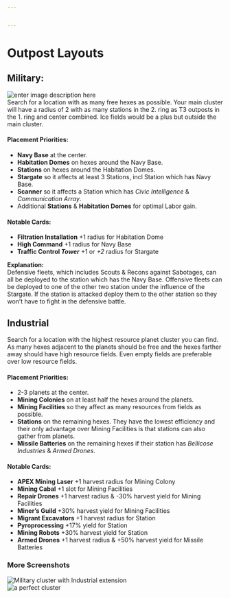 ```yaml
---


---
```


<h1 id="outpost-layouts">Outpost Layouts</h1>
<h2 id="military">Military:</h2>
<p><img src="https://i.imgur.com/xIFdJSN.jpg" alt="enter image description here"><br>
Search for a location with as many free hexes as possible. Your main cluster will have a radius of 2 with as many stations in the 2. ring as T3 outposts in the 1. ring and center combined. Ice fields would be a plus but outside the main cluster.</p>
<h4 id="placement-priorities">Placement Priorities:</h4>
<ul>
<li><strong>Navy Base</strong> at the center.</li>
<li><strong>Habitation Domes</strong> on hexes around the Navy Base.</li>
<li><strong>Stations</strong> on hexes around the Habitation Domes.</li>
<li><strong>Stargate</strong> so it affects at least 3 Stations, incl Station which has Navy Base.</li>
<li><strong>Scanner</strong> so it affects a Station which has <em>Civic Intelligence</em> &amp; <em>Communication Array</em>.</li>
<li>Additional <strong>Stations</strong> &amp; <strong>Habitation Domes</strong> for optimal Labor gain.</li>
</ul>
<h4 id="notable-cards">Notable Cards:</h4>
<ul>
<li><strong>Filtration Installation</strong> +1 radius for Habitation Dome</li>
<li><strong>High Command</strong> +1 radius for Navy Base</li>
<li><strong>Traffic Control <em>Tower</em></strong> +1 or <em>+2</em> radius for Stargate</li>
</ul>
<p><strong>Explanation:</strong><br>
Defensive fleets, which includes Scouts &amp; Recons against Sabotages, can all be deployed to the station which has the Navy Base. Offensive fleets can be deployed to one of the other two station under the influence of the Stargate. If the station is attacked deploy them to the other station so they won’t have to fight in the defensive battle.</p>
<h2 id="industrial">Industrial</h2>
<p>Search for a location with the highest resource planet cluster you can find. As many hexes adjacent to the planets should be free and the hexes farther away should have high resource fields. Even empty fields are preferable over low resource fields.</p>
<h4 id="placement-priorities-1">Placement Priorities:</h4>
<ul>
<li>2-3 planets at the center.</li>
<li><strong>Mining Colonies</strong> on at least half the hexes around the planets.</li>
<li><strong>Mining Facilities</strong> so they affect as many resources from fields as possible.</li>
<li><strong>Stations</strong> on the remaining hexes. They have the lowest efficiency and their only advantage over Mining Facilities is that stations can also gather from planets.</li>
<li><strong>Missile Batteries</strong> on  the remaining hexes if their station has <em>Bellicose Industries</em> &amp; <em>Armed Drones</em>.</li>
</ul>
<h4 id="notable-cards-1">Notable Cards:</h4>
<ul>
<li><strong>APEX Mining Laser</strong> +1 harvest radius for Mining Colony</li>
<li><strong>Mining Cabal</strong> +1 slot for Mining Facilities</li>
<li><strong>Repair Drones</strong> +1 harvest radius &amp; -30% harvest yield  for  Mining Facilities</li>
<li><strong>Miner’s Guild</strong> +30% harvest yield for Mining Facilities</li>
<li><strong>Migrant Excavators</strong> +1 harvest radius for Station</li>
<li><strong>Pyroprocessing</strong> +17% yield  for Station</li>
<li><strong>Mining Robots</strong> +30% harvest yield  for Station</li>
<li><strong>Armed Drones</strong> +1 harvest radius &amp; +50% harvest yield for Missile Batteries</li>
</ul>
<h3 id="more-screenshots">More Screenshots</h3>
<p><img src="https://i.imgur.com/qRzdvfD.jpg" alt="Military cluster with Industrial extension"><br>
<img src="https://i.imgur.com/l7OhI3U.jpg" alt="a perfect cluster"></p>

